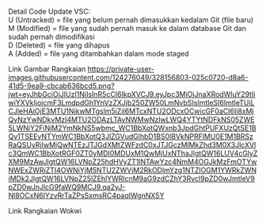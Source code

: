 Detail Code Update VSC:  
U   (Untracked) = file yang belum pernah dimasukkan kedalam Git (file baru)  
M   (Modified)  = file yang sudah pernah masuk ke dalam database Git dan sudah pernah dimodifikasi  
D   (Deleted)   = file yang dihapus  
A   (Added)     = file yang ditambahkan dalam mode staged  

Link Gambar Rangkaian
https://private-user-images.githubusercontent.com/124276049/328156803-025c0720-d8a6-41d5-9ea9-cbcab636bcd5.png?jwt=eyJhbGciOiJIUzI1NiIsInR5cCI6IkpXVCJ9.eyJpc3MiOiJnaXRodWIuY29tIiwiYXVkIjoicmF3LmdpdGh1YnVzZXJjb250ZW50LmNvbSIsImtleSI6ImtleTUiLCJleHAiOjE3MTU1NjkwMTgsIm5iZiI6MTcxNTU2ODcxOCwicGF0aCI6Ii8xMjQyNzYwNDkvMzI4MTU2ODAzLTAyNWMwNzIwLWQ4YTYtNDFkNS05ZWE5LWNiY2FiNjM2YmNkNS5wbmc_WC1BbXotQWxnb3JpdGhtPUFXUzQtSE1BQy1TSEEyNTYmWC1BbXotQ3JlZGVudGlhbD1BS0lBVkNPRFlMU0E1M1BRSzRaQSUyRjIwMjQwNTEzJTJGdXMtZWFzdC0xJTJGczMlMkZhd3M0X3JlcXVlc3QmWC1BbXotRGF0ZT0yMDI0MDUxM1QwMjUxNThaJlgtQW16LUV4cGlyZXM9MzAwJlgtQW16LVNpZ25hdHVyZT1lNTAwYzc4NmM4OGJkMzFmOTYwNWExZWRiZTI4OWNiYjM5NTU2ZWVjM2RkODlmYzg1NTZlOGM1YWRkZWNiMDk2JlgtQW16LVNpZ25lZEhlYWRlcnM9aG9zdCZhY3Rvcl9pZD0wJmtleV9pZD0wJnJlcG9faWQ9MCJ9.qa2yJ-Nl8OCxN6IYzvRrTaZPsSxmsRC4paqIWgnNX5Y  

Link Rangkaian Wokwi
